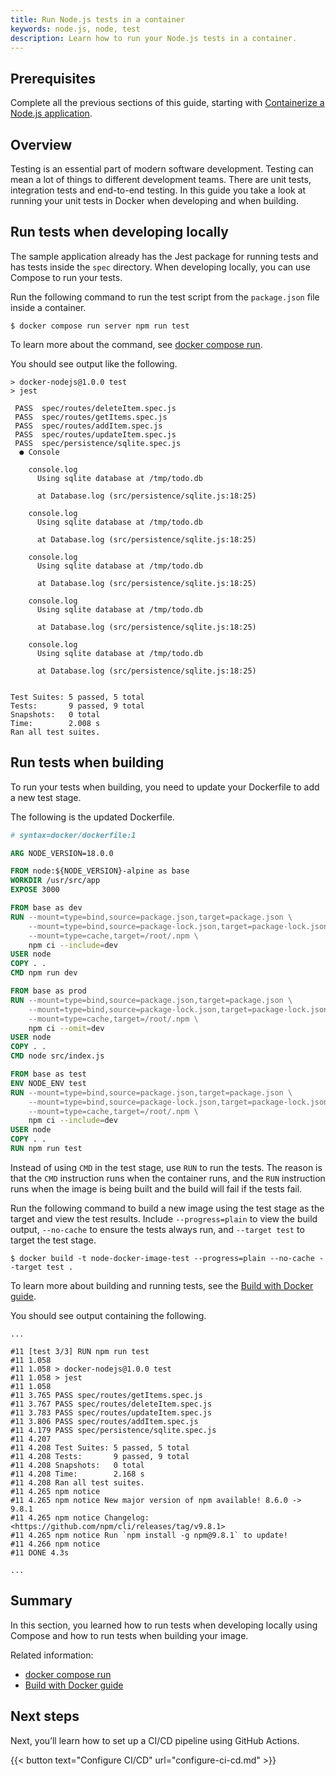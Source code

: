 ```yaml
---
title: Run Node.js tests in a container
keywords: node.js, node, test
description: Learn how to run your Node.js tests in a container.
---
```


## Prerequisites

Complete all the previous sections of this guide, starting with [Containerize a Node.js application](containerize.md).

## Overview

Testing is an essential part of modern software development. Testing can mean a
lot of things to different development teams. There are unit tests, integration
tests and end-to-end testing. In this guide you take a look at running your unit
tests in Docker when developing and when building.

## Run tests when developing locally

The sample application already has the Jest package for running tests and has tests inside the `spec` directory. When developing locally, you can use Compose to run your tests.

Run the following command to run the test script from the `package.json` file inside a container.

```console
$ docker compose run server npm run test
```

To learn more about the command, see [docker compose run](/reference/cli/docker/compose/run/).

You should see output like the following.

```console
> docker-nodejs@1.0.0 test
> jest

 PASS  spec/routes/deleteItem.spec.js
 PASS  spec/routes/getItems.spec.js
 PASS  spec/routes/addItem.spec.js
 PASS  spec/routes/updateItem.spec.js
 PASS  spec/persistence/sqlite.spec.js
  ● Console

    console.log
      Using sqlite database at /tmp/todo.db

      at Database.log (src/persistence/sqlite.js:18:25)

    console.log
      Using sqlite database at /tmp/todo.db

      at Database.log (src/persistence/sqlite.js:18:25)

    console.log
      Using sqlite database at /tmp/todo.db

      at Database.log (src/persistence/sqlite.js:18:25)

    console.log
      Using sqlite database at /tmp/todo.db

      at Database.log (src/persistence/sqlite.js:18:25)

    console.log
      Using sqlite database at /tmp/todo.db

      at Database.log (src/persistence/sqlite.js:18:25)


Test Suites: 5 passed, 5 total
Tests:       9 passed, 9 total
Snapshots:   0 total
Time:        2.008 s
Ran all test suites.
```

## Run tests when building

To run your tests when building, you need to update your Dockerfile to add a new test stage.

The following is the updated Dockerfile.

```dockerfile {hl_lines="27-35"}
# syntax=docker/dockerfile:1

ARG NODE_VERSION=18.0.0

FROM node:${NODE_VERSION}-alpine as base
WORKDIR /usr/src/app
EXPOSE 3000

FROM base as dev
RUN --mount=type=bind,source=package.json,target=package.json \
    --mount=type=bind,source=package-lock.json,target=package-lock.json \
    --mount=type=cache,target=/root/.npm \
    npm ci --include=dev
USER node
COPY . .
CMD npm run dev

FROM base as prod
RUN --mount=type=bind,source=package.json,target=package.json \
    --mount=type=bind,source=package-lock.json,target=package-lock.json \
    --mount=type=cache,target=/root/.npm \
    npm ci --omit=dev
USER node
COPY . .
CMD node src/index.js

FROM base as test
ENV NODE_ENV test
RUN --mount=type=bind,source=package.json,target=package.json \
    --mount=type=bind,source=package-lock.json,target=package-lock.json \
    --mount=type=cache,target=/root/.npm \
    npm ci --include=dev
USER node
COPY . .
RUN npm run test
```

Instead of using `CMD` in the test stage, use `RUN` to run the tests. The reason is that the `CMD` instruction runs when the container runs, and the `RUN` instruction runs when the image is being built and the build will fail if the tests fail.

Run the following command to build a new image using the test stage as the target and view the test results. Include `--progress=plain` to view the build output, `--no-cache` to ensure the tests always run, and `--target test` to target the test stage.

```console
$ docker build -t node-docker-image-test --progress=plain --no-cache --target test .
```

To learn more about building and running tests, see the [Build with Docker guide](../../build/guide/_index.md).

You should see output containing the following.

```console
...

#11 [test 3/3] RUN npm run test
#11 1.058
#11 1.058 > docker-nodejs@1.0.0 test
#11 1.058 > jest
#11 1.058
#11 3.765 PASS spec/routes/getItems.spec.js
#11 3.767 PASS spec/routes/deleteItem.spec.js
#11 3.783 PASS spec/routes/updateItem.spec.js
#11 3.806 PASS spec/routes/addItem.spec.js
#11 4.179 PASS spec/persistence/sqlite.spec.js
#11 4.207
#11 4.208 Test Suites: 5 passed, 5 total
#11 4.208 Tests:       9 passed, 9 total
#11 4.208 Snapshots:   0 total
#11 4.208 Time:        2.168 s
#11 4.208 Ran all test suites.
#11 4.265 npm notice
#11 4.265 npm notice New major version of npm available! 8.6.0 -> 9.8.1
#11 4.265 npm notice Changelog: <https://github.com/npm/cli/releases/tag/v9.8.1>
#11 4.265 npm notice Run `npm install -g npm@9.8.1` to update!
#11 4.266 npm notice
#11 DONE 4.3s

...
```

## Summary

In this section, you learned how to run tests when developing locally using Compose and how to run tests when building your image.

Related information:
 - [docker compose run](/reference/cli/docker/compose/run/)
 - [Build with Docker guide](../../build/guide/index.md)

## Next steps

Next, you’ll learn how to set up a CI/CD pipeline using GitHub Actions.

{{< button text="Configure CI/CD" url="configure-ci-cd.md" >}}